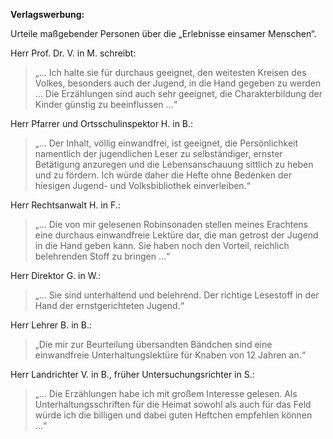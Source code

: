 __Verlagswerbung:__
 
Urteile maßgebender Personen über die „Erlebnisse einsamer Menschen“.

Herr Prof. Dr. V. in M. schreibt:

> „… Ich halte sie für durchaus geeignet, den weitesten Kreisen des Volkes,
> besonders auch der Jugend, in die Hand gegeben zu werden … Die Erzählungen sind
> auch sehr geeignet, die Charakterbildung der Kinder günstig zu beeinflussen …“

Herr Pfarrer und Ortsschulinspektor H. in B.:

> „… Der Inhalt, völlig einwandfrei, ist geeignet, die Persönlichkeit namentlich
> der jugendlichen Leser zu selbständiger, ernster Betätigung anzuregen und die
> Lebensanschauung sittlich zu heben und zu fördern. Ich würde daher die Hefte
> ohne Bedenken der hiesigen Jugend- und Volksbibliothek einverleiben.“

Herr Rechtsanwalt H. in F.:

> „… Die von mir gelesenen Robinsonaden stellen meines Erachtens eine durchaus
> einwandfreie Lektüre dar, die man getrost der Jugend in die Hand geben kann.
> Sie haben noch den Vorteil, reichlich belehrenden Stoff zu bringen …“

Herr Direktor G. in W.:

> „… Sie sind unterhaltend und belehrend. Der richtige Lesestoff in der Hand der
> ernstgerichteten Jugend.“

Herr Lehrer B. in B.:

> „Die mir zur Beurteilung übersandten Bändchen sind eine einwandfreie
> Unterhaltungslektüre für Knaben von 12 Jahren an.“

Herr Landrichter V. in B., früher Untersuchungsrichter in S.:

> „… Die Erzählungen habe ich mit großem Interesse gelesen. Als
> Unterhaltungsschriften für die Heimat sowohl als auch für das Feld würde ich
> die billigen und dabei guten Heftchen empfehlen können …“
